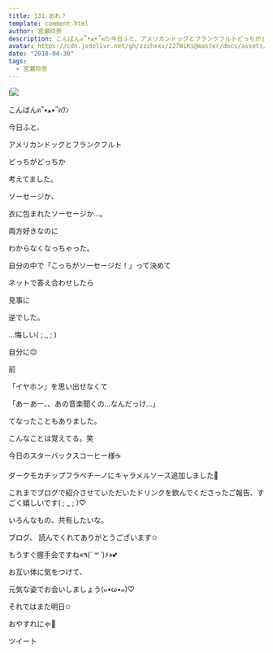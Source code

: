 ```yaml
---
title: 131.あれ？
template: comment.html
author: 宮瀬玲奈
description: こんばんฅ՞•ﻌ•՞ฅﾜﾝ今日ふと、アメリカンドッグとフランクフルトどっちがどっちか考えてました。ソーセージか、衣に包...
avatar: https://cdn.jsdelivr.net/gh/zzzhxxx/227WiKi@master/docs/assets/photo/avatar/reina.jpg
date: "2018-04-30"
tags:
  - 宮瀬玲奈
---
```


!![](https://cdn.jsdelivr.net/gh/227WiKi/227WiKi-image@master/blog-image/reina-2018-04-30_1.jpg)




こんばんฅ՞•ﻌ•՞ฅﾜﾝ




















今日ふと、

アメリカンドッグとフランクフルト





どっちがどっちか

考えてました。








ソーセージか、

衣に包まれたソーセージか...。











両方好きなのに

わからなくなっちゃった。









自分の中で「こっちがソーセージだ！」って決めて





ネットで答え合わせしたら























見事に















逆でした。























...悔しい( ; _ ; )









自分に😔































前


「イヤホン」を思い出せなくて





「あーあー、、あの音楽聞くの...なんだっけ…」




てなったこともありました。























こんなことは覚えてる。笑








































今日のスターバックスコーヒー様☕️


ダークモカチップフラペチーノにキャラメルソース追加しました💓







これまでブログで紹介させていただいたドリンクを飲んでくださったご報告、すごく嬉しいです( ; _ ; )♡













いろんなもの、共有したいな。


















ブログ、
読んでくれてありがとうございます✩





もうすぐ握手会ですね«٩(*´ ꒳ `*)۶»💕



お互い体に気をつけて、

元気な姿でお会いしましょう(๑•ω•๑)♡



それではまた明日✩


おやすれにゃ💓


ツイート




